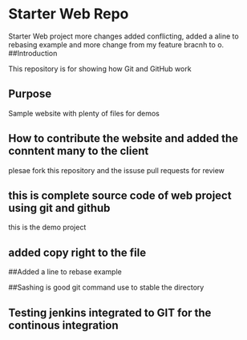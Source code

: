 
# Starter Web Repo
Starter Web project more changes added conflicting, added a aline to rebasing example and more change from my feature bracnh to o.
##Introduction

This repository is for showing how Git and GitHub work

## Purpose

Sample website with plenty of files for demos
## How to contribute the website and added the conntent many  to the client 
plesae fork this repository and the issuse 	pull requests for review

## this is complete source code of web project using git and github
this is the demo project

## added copy right to the file

##Added a line to rebase example

##Sashing is good git command use to stable the directory

## Testing jenkins integrated to GIT for the continous integration 


